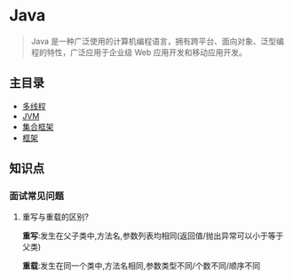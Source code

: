 # Java

> Java 是一种广泛使用的计算机编程语言，拥有跨平台、面向对象、泛型编程的特性，广泛应用于企业级 Web 应用开发和移动应用开发。

## 主目录

- [多线程](./multithreading/README.md)
- [JVM](./JVM/README.md)
- [集合框架](./collections/README.md)
- [框架](./framework/README.md)

## 知识点

### 面试常见问题

1. 重写与重载的区别?
   
   **重写**:发生在父子类中,方法名,参数列表均相同(返回值/抛出异常可以小于等于父类)

   **重载**:发生在同一个类中,方法名相同,参数类型不同/个数不同/顺序不同